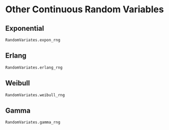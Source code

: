 # Other Continuous Random Variables

## Exponential

```@docs
RandomVariates.expon_rng
```

## Erlang

```@docs
RandomVariates.erlang_rng
```

## Weibull

```@docs
RandomVariates.weibull_rng
```

## Gamma

```@docs
RandomVariates.gamma_rng
```